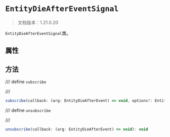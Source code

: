 # `EntityDieAfterEventSignal`

> 文档版本：1.21.0.20

`EntityDieAfterEventSignal`类。

## 属性

## 方法

/// define
`subscribe`


///

```js
subscribe(callback: (arg: EntityDieAfterEvent) => void, options?: EntityEventOptions): (arg: EntityDieAfterEvent) => void
```


/// define
`unsubscribe`


///

```js
unsubscribe(callback: (arg: EntityDieAfterEvent) => void): void
```

